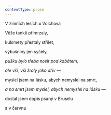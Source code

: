 ```yaml
---
contentType: prose
---
```


V zimních lesích u Volchova

Věže tanků přimrzaly,

kulomety přestaly střílet,

výbušniny jen syčely,

_pušku bylo třeba nosit pod kabátem,_

_ale vši, vši žraly jako dřív —_

myslel jsem na lásku, abych nemyslel na smrt,

_a na smrt jsem myslel, abych nemyslel na lásku —_

dostal jsem dopis psaný v Bruselu

a v červnu
